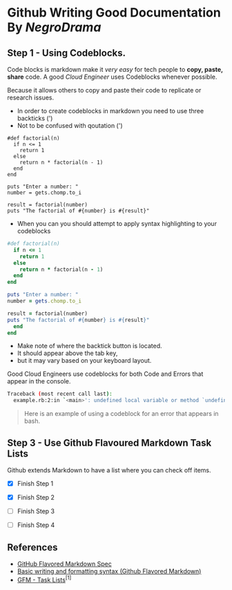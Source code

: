 # Github Writing Good Documentation By *NegroDrama*

## Step 1 - Using Codeblocks.

Code blocks is markdown make it *very easy* for tech people to **copy, paste, share** code.
A good _Cloud Engineer_ uses Codeblocks whenever possible.

Because it allows others to copy and paste their code to replicate or research issues.


- In order to create codeblocks in markdown you need to use three backticks (')
- Not to be confused with qoutation (')

```
#def factorial(n)
  if n <= 1
    return 1
  else
    return n * factorial(n - 1)
  end
end

puts "Enter a number: "
number = gets.chomp.to_i

result = factorial(number)
puts "The factorial of #{number} is #{result}"
```

- When you can you should attempt to apply syntax highlighting to your codeblocks

```ruby
#def factorial(n)
  if n <= 1
    return 1
  else
    return n * factorial(n - 1)
  end
end

puts "Enter a number: "
number = gets.chomp.to_i

result = factorial(number)
puts "The factorial of #{number} is #{result}"
  end
end
```

- Make note of where the backtick button is located.
- It should appear above the tab key,
- but it may vary based on your keyboard layout.



Good Cloud Engineers use codeblocks for both Code and Errors that appear in the console.



```bash
Traceback (most recent call last):
  example.rb:2:in `<main>': undefined local variable or method `undefined_variable' for main:Object (NameError)
```

> Here is an example of using a codeblock for an error that appears in bash.

## Step 3 - Use Github Flavoured Markdown Task Lists

Github extends Markdown to have a list where you can check off items.

- [x] Finish Step 1
- [x] Finish Step 2
- [ ] Finish Step 3
- [ ] Finish Step 4


## References 

- [GitHub Flavored Markdown Spec](https://github.github.com/gfm/) 
- [Basic writing and formatting syntax (Github Flavored Markdown)](https://docs.github.com/en/get-started/writing-on-github/getting-started-with-writing-and-formatting-on-github/basic-writing-and-formatting-syntax)
- [GFM - Task Lists](https://docs.github.com/en/get-started/writing-on-github/getting-started-with-writing-and-formatting-on-github/basic-writing-and-formatting-syntax#task-lists)<sup>[1]</sup>
